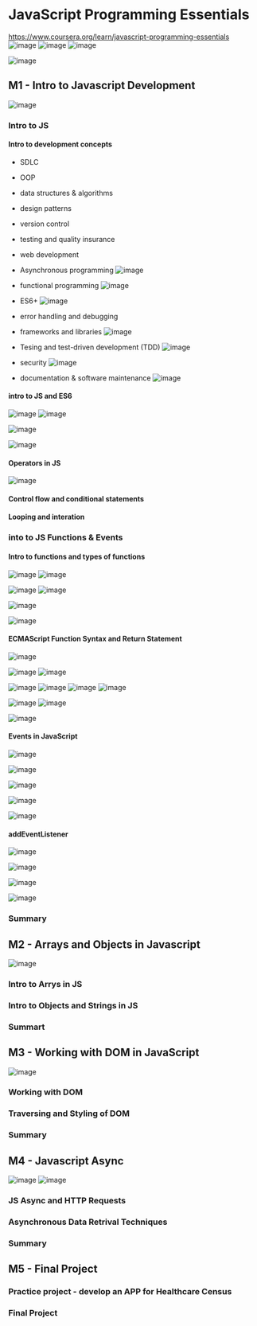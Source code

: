 # JavaScript Programming Essentials
https://www.coursera.org/learn/javascript-programming-essentials
![image](https://github.com/user-attachments/assets/091cdf7b-aac0-4440-beda-55e7e51a6226)
![image](https://github.com/user-attachments/assets/41017ada-1a7e-4957-b823-d4025a5dfaee)
![image](https://github.com/user-attachments/assets/cb59c84a-b14a-46ad-a195-2ad9cb4b4eb7)

![image](https://github.com/user-attachments/assets/be50cc27-ab0b-41ba-b2aa-f2bd230ae034)

## M1 - Intro to Javascript Development
![image](https://github.com/user-attachments/assets/5aeb371c-208a-4992-b779-49db8e3a331e)

### Intro to JS
#### Intro to development concepts
- SDLC
- OOP
- data structures & algorithms
- design patterns
- version control
- testing and quality insurance
- web development
- Asynchronous programming
  ![image](https://github.com/user-attachments/assets/3cf07b1d-b820-4a9a-b1f1-6764046ae3ab)
- functional programming
![image](https://github.com/user-attachments/assets/24af271b-f4c0-4f3c-8646-9162642fda64)

- ES6+
  ![image](https://github.com/user-attachments/assets/7eb0c675-520d-4abc-81eb-b794003aa6ec)
- error handling and debugging
- frameworks and libraries
  ![image](https://github.com/user-attachments/assets/fd2689a8-990a-46b7-ac07-24cebb3ab8e7)

- Tesing and test-driven development (TDD)
  ![image](https://github.com/user-attachments/assets/737ad678-02b8-421d-af1d-68272c624751)

- security
  ![image](https://github.com/user-attachments/assets/80689ca2-f300-4874-b8a0-649dc70c43e8)

- documentation & software maintenance
![image](https://github.com/user-attachments/assets/3fcbb477-82c1-4118-9bf3-0cb6ecfa052a)

#### intro to JS and ES6
![image](https://github.com/user-attachments/assets/60f7aabd-854a-47a3-a458-525c6738e606)
![image](https://github.com/user-attachments/assets/d122fb98-d02d-4728-a9a6-67703aca189f)

![image](https://github.com/user-attachments/assets/3d1a56fa-fdef-4e65-8c2c-f9057d8f7615)

![image](https://github.com/user-attachments/assets/849707e8-2f98-4832-9d1a-2697f91da7a1)

#### Operators in JS
![image](https://github.com/user-attachments/assets/7b8c6e8f-b273-457e-b46a-dbba8c9a845f)

#### Control flow and conditional statements
#### Looping and interation


### into to JS Functions & Events

#### Intro to functions and types of functions
![image](https://github.com/user-attachments/assets/e5bc9fe2-e1ae-4d87-89de-2433545d87b4)
![image](https://github.com/user-attachments/assets/2e37091a-2175-432e-b9e6-8b6a32b02475)

![image](https://github.com/user-attachments/assets/e4531e80-4486-4890-b8fe-a4083ea4599c)
![image](https://github.com/user-attachments/assets/b9055f81-6a97-4761-81fc-300299d0be8a)

![image](https://github.com/user-attachments/assets/3f7306da-da4f-42a1-8d19-5b8dd2e75a78)

![image](https://github.com/user-attachments/assets/2748e8e3-c2d9-4d53-bd67-9de2f576b156)

#### ECMAScript Function Syntax and Return Statement
![image](https://github.com/user-attachments/assets/ca9cb9db-60db-4c2a-94f6-005f7f0f8308)

![image](https://github.com/user-attachments/assets/f96a8f3d-fc92-4bc9-afc0-eb4e7f2a948b)
![image](https://github.com/user-attachments/assets/e64dd9ba-876d-4219-9037-7a9313fa5462)

![image](https://github.com/user-attachments/assets/4833f778-34c0-484d-b2b4-4826380df128)
![image](https://github.com/user-attachments/assets/0534aaa4-40f9-4fd5-83f0-414987378ab6)
![image](https://github.com/user-attachments/assets/3bccd407-d1f9-4272-8188-1fe79e92a0c6)
![image](https://github.com/user-attachments/assets/66dd679d-071a-4bd2-81d0-b093548675a3)


![image](https://github.com/user-attachments/assets/1954d488-6052-49b2-a1dc-24b689114241)
![image](https://github.com/user-attachments/assets/d5b729aa-4836-4e6b-9548-0b24eb4912e6)

![image](https://github.com/user-attachments/assets/cedd5e5d-7333-4e56-a1c0-5b0231d0da93)

#### Events in JavaScript
![image](https://github.com/user-attachments/assets/fb0531fc-e2c9-4f0c-a531-1df394d0f126)

![image](https://github.com/user-attachments/assets/18d8042c-014a-4015-bd9c-1496b95c67a0)

![image](https://github.com/user-attachments/assets/ad25a665-7626-4e95-b469-06f1c0d1ffbc)

![image](https://github.com/user-attachments/assets/d55027aa-a3fe-4be6-b77e-ee7b5cc0260a)

![image](https://github.com/user-attachments/assets/f3b1c290-70e9-451e-8f0d-d84ad9efe65a)


#### addEventListener
![image](https://github.com/user-attachments/assets/1b7a0981-8046-447f-b717-e1d007c46460)

![image](https://github.com/user-attachments/assets/7ffafaef-f428-46e2-8fca-4c11a71b18eb)

![image](https://github.com/user-attachments/assets/ee85b5ef-e185-4284-8bf1-0058541b2765)

![image](https://github.com/user-attachments/assets/e05c194c-6163-4ee1-830b-584c4b3c5084)


### Summary




## M2 - Arrays and Objects in Javascript
![image](https://github.com/user-attachments/assets/0c177c16-d084-4235-8556-b2ec2ae0ac0a)


### Intro to Arrys in JS

### Intro to Objects and Strings in JS

### Summart


## M3 - Working with DOM in JavaScript
![image](https://github.com/user-attachments/assets/59f8af7c-2848-4714-8a85-d6083f5e9fe8)


### Working with DOM


### Traversing and Styling of DOM


### Summary




## M4 - Javascript Async
![image](https://github.com/user-attachments/assets/8748cd94-fc67-414d-bda5-3cb485a19265)
![image](https://github.com/user-attachments/assets/2914d904-3f17-4c06-bbaf-e7254acf7b5c)




### JS Async and HTTP Requests

### Asynchronous Data Retrival Techniques

### Summary


## M5 - Final Project

### Practice project - develop an APP for Healthcare Census

### Final Project
